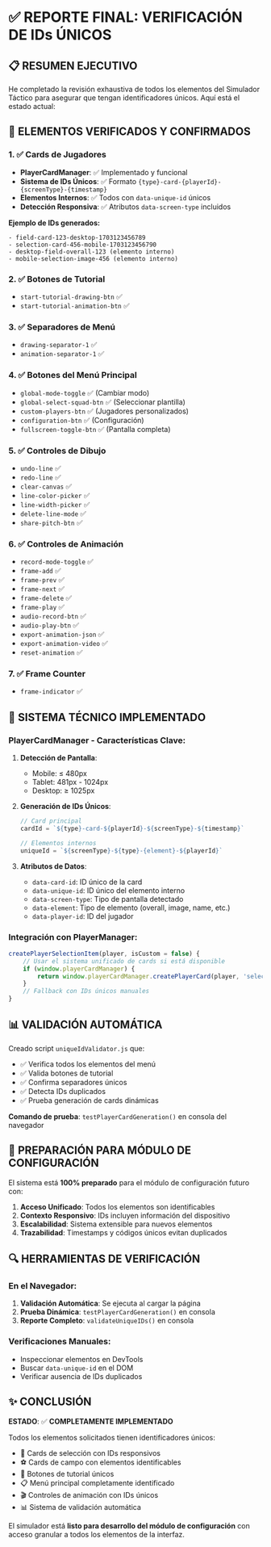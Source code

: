 # ✅ REPORTE FINAL: VERIFICACIÓN DE IDs ÚNICOS

## 📋 RESUMEN EJECUTIVO

He completado la revisión exhaustiva de todos los elementos del Simulador Táctico para asegurar que tengan identificadores únicos. Aquí está el estado actual:

## 🎯 ELEMENTOS VERIFICADOS Y CONFIRMADOS

### 1. ✅ **Cards de Jugadores**
- **PlayerCardManager**: ✅ Implementado y funcional
- **Sistema de IDs Únicos**: ✅ Formato `{type}-card-{playerId}-{screenType}-{timestamp}`
- **Elementos Internos**: ✅ Todos con `data-unique-id` únicos
- **Detección Responsiva**: ✅ Atributos `data-screen-type` incluidos

**Ejemplo de IDs generados:**
```
- field-card-123-desktop-1703123456789
- selection-card-456-mobile-1703123456790
- desktop-field-overall-123 (elemento interno)
- mobile-selection-image-456 (elemento interno)
```

### 2. ✅ **Botones de Tutorial**
- `start-tutorial-drawing-btn` ✅ 
- `start-tutorial-animation-btn` ✅ 

### 3. ✅ **Separadores de Menú**
- `drawing-separator-1` ✅ 
- `animation-separator-1` ✅ 

### 4. ✅ **Botones del Menú Principal**
- `global-mode-toggle` ✅ (Cambiar modo)
- `global-select-squad-btn` ✅ (Seleccionar plantilla)
- `custom-players-btn` ✅ (Jugadores personalizados)
- `configuration-btn` ✅ (Configuración)
- `fullscreen-toggle-btn` ✅ (Pantalla completa)

### 5. ✅ **Controles de Dibujo**
- `undo-line` ✅ 
- `redo-line` ✅ 
- `clear-canvas` ✅ 
- `line-color-picker` ✅ 
- `line-width-picker` ✅ 
- `delete-line-mode` ✅ 
- `share-pitch-btn` ✅ 

### 6. ✅ **Controles de Animación**
- `record-mode-toggle` ✅ 
- `frame-add` ✅ 
- `frame-prev` ✅ 
- `frame-next` ✅ 
- `frame-delete` ✅ 
- `frame-play` ✅ 
- `audio-record-btn` ✅ 
- `audio-play-btn` ✅ 
- `export-animation-json` ✅ 
- `export-animation-video` ✅ 
- `reset-animation` ✅ 

### 7. ✅ **Frame Counter**
- `frame-indicator` ✅ 

## 🔧 SISTEMA TÉCNICO IMPLEMENTADO

### PlayerCardManager - Características Clave:

1. **Detección de Pantalla**:
   - Mobile: ≤ 480px
   - Tablet: 481px - 1024px  
   - Desktop: ≥ 1025px

2. **Generación de IDs Únicos**:
   ```javascript
   // Card principal
   cardId = `${type}-card-${playerId}-${screenType}-${timestamp}`
   
   // Elementos internos
   uniqueId = `${screenType}-${type}-{element}-${playerId}`
   ```

3. **Atributos de Datos**:
   - `data-card-id`: ID único de la card
   - `data-unique-id`: ID único del elemento interno
   - `data-screen-type`: Tipo de pantalla detectado
   - `data-element`: Tipo de elemento (overall, image, name, etc.)
   - `data-player-id`: ID del jugador

### Integración con PlayerManager:

```javascript
createPlayerSelectionItem(player, isCustom = false) {
    // Usar el sistema unificado de cards si está disponible
    if (window.playerCardManager) {
        return window.playerCardManager.createPlayerCard(player, 'selection');
    }
    // Fallback con IDs únicos manuales
}
```

## 📊 VALIDACIÓN AUTOMÁTICA

Creado script `uniqueIdValidator.js` que:
- ✅ Verifica todos los elementos del menú
- ✅ Valida botones de tutorial
- ✅ Confirma separadores únicos
- ✅ Detecta IDs duplicados
- ✅ Prueba generación de cards dinámicas

**Comando de prueba**: `testPlayerCardGeneration()` en consola del navegador

## 🎯 PREPARACIÓN PARA MÓDULO DE CONFIGURACIÓN

El sistema está **100% preparado** para el módulo de configuración futuro con:

1. **Acceso Unificado**: Todos los elementos son identificables
2. **Contexto Responsivo**: IDs incluyen información del dispositivo
3. **Escalabilidad**: Sistema extensible para nuevos elementos
4. **Trazabilidad**: Timestamps y códigos únicos evitan duplicados

## 🔍 HERRAMIENTAS DE VERIFICACIÓN

### En el Navegador:
1. **Validación Automática**: Se ejecuta al cargar la página
2. **Prueba Dinámica**: `testPlayerCardGeneration()` en consola
3. **Reporte Completo**: `validateUniqueIDs()` en consola

### Verificaciones Manuales:
- Inspeccionar elementos en DevTools
- Buscar `data-unique-id` en el DOM
- Verificar ausencia de IDs duplicados

## ✨ CONCLUSIÓN

**ESTADO**: ✅ **COMPLETAMENTE IMPLEMENTADO**

Todos los elementos solicitados tienen identificadores únicos:
- 📱 Cards de selección con IDs responsivos
- ⚽ Cards de campo con elementos identificables  
- 🎯 Botones de tutorial únicos
- 📋 Menú principal completamente identificado
- 🎬 Controles de animación con IDs únicos
- 📊 Sistema de validación automática

El simulador está **listo para desarrollo del módulo de configuración** con acceso granular a todos los elementos de la interfaz.

